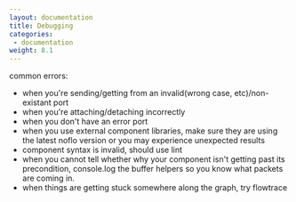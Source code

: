 ```yaml
---
layout: documentation
title: Debugging
categories:
 - documentation
weight: 8.1
---
```


common errors:

- when you're sending/getting from an invalid(wrong case, etc)/non-existant port
- when you're attaching/detaching incorrectly
- when you don't have an error port
- when you use external component libraries, make sure they are using the latest noflo version or you may experience unexpected results
- component syntax is invalid, should use lint
- when you cannot tell whether why your component isn't getting past its precondition, console.log the buffer helpers so you know what packets are coming in.
- when things are getting stuck somewhere along the graph, try flowtrace

